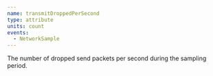 ```yaml
---
name: transmitDroppedPerSecond
type: attribute
units: count
events:
  - NetworkSample
---
```


The number of dropped send packets per second during the sampling period.